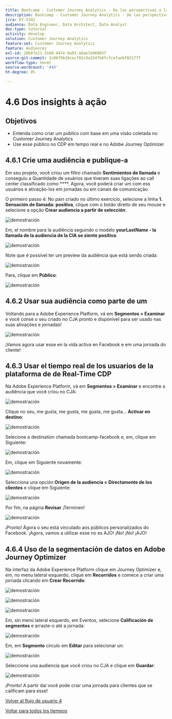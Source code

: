 ```yaml
---
title: Bootcamp - Customer Journey Analytics - De las perspectivas a la acción - Brasil
description: Bootcamp - Customer Journey Analytics - De las perspectivas a la acción - Brasil
jira: KT-5342
audience: Data Engineer, Data Architect, Data Analyst
doc-type: tutorial
activity: develop
solution: Customer Journey Analytics
feature-set: Customer Journey Analytics
feature: Audiences
exl-id: 28b87e21-3168-447e-9a93-a6ae7e969657
source-git-commit: 3c86f9b19cecf92c9a324fb6fcfcefaebf82177f
workflow-type: tm+mt
source-wordcount: '443'
ht-degree: 0%

---
```


# 4.6 Dos insights à ação

## Objetivos

- Entenda como criar um público com base em uma visão coletada no Customer Journey Analytics
- Use esse público no CDP em tempo real e no Adobe Journey Optimizer

## 4.6.1 Crie uma audiência e publique-a

Em seu projeto, você criou um filtro chamado **Sentimientos de llamada** e conseguiu a Quantidade de usuários que tiveram suas ligações ao call center classificado como ****. Agora, você poderá criar um com ess usuários e ativação-los em jornadas ou em canais de comunicação.

O primeiro passo é: No pain criado no último exercício, selecione a linha **1. Sensación de llamada: positiva**, clique com o botão direito de seu mouse e selecione a opção **Crear audiencia a partir de selección**:

![demostración](./images/aud1.png)

Em, el nombre para la audiência seguindo o modelo **yourLastName - la llamada de la audiencia de la CIA se siente positiva**:

![demostración](./images/aud2.png)

Note que é possível ter um preview da audiência que está sendo criada:

![demostración](./images/aud3.png)

Para, clique em **Público**:

![demostración](./images/aud4.png)

## 4.6.2 Usar sua audiência como parte de um

Voltando para a Adobe Experience Platform, vá em **Segmentos > Examinar** e você conse o seu criado no CJA pronto e disponível para ser usado nas suas ativações e jornadas!

![demostración](./images/aud5.png)

¡Vamos agora usar esse en la vida activa en Facebook e em uma jornada do cliente!

## 4.6.3 Usar el tiempo real de los usuarios de la plataforma de de Real-Time CDP

Na Adobe Experience Platform, vá em **Segmentos > Examinar** e encontre a audiência que você criou no CJA:

![demostración](./images/aud6.png)

Clique no seu, me gusta, me gusta, me gusta, me gusta... **Activar en destino**:

![demostración](./images/aud7.png)

Selecione a destination chamada bootcamp-facebook e, em, clique em Siguiente:

![demostración](./images/aud8.png)

Em, clique em Siguiente novamente:

![demostración](./images/aud9.png)

Selecciona una opción **Origen de la audiencia** e **Directamente de los clientes** e clique em Siguiente:

![demostración](./images/aud10.png)

Por fim, na página **Revisar** ¡Terminen!

![demostración](./images/aud11.png)

¡Pronto! Ágora o seu está vinculado aos públicos personalizados do Facebook.
¡Agora, vamos a utilizar esse no es AJO! ¡No! ¡No! ¡AJO!

## 4.6.4 Uso de la segmentación de datos en Adobe Journey Optimizer

Na interfaz da Adobe Experience Platform clique em Journey Optimizer e, em, no menu lateral esquerdo, clique em **Recorridos** e comece a criar uma jornada clicando em **Crear Recorrido**:

![demostración](./images/aud20.png)

![demostración](./images/aud21.png)

![demostración](./images/aud22.png)

Em, sin menú lateral esquerdo, em Eventos, selecione **Calificación de segmentos** e arraste-o até a jornada:

![demostración](./images/aud23.png)

Em, em **Segmento** círculo em **Editar** para selecionar un:

![demostración](./images/aud24.png)

Seleccione una audiencia que você criou no CJA e clique em **Guardar**:

![demostración](./images/aud25.png)

¡Pronto! A partir daí você pode criar uma jornada para clientes que se calificam para esse!

[Volver al flujo de usuario 4](./uc4.md)

[Voltar para todos los tiempos](./../../overview.md)
